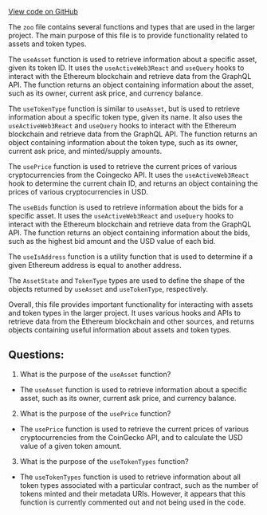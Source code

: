 [View code on GitHub](zoo-labs/zoo/blob/master/core/src/marketplace/state.ts)

The `zoo` file contains several functions and types that are used in the larger project. The main purpose of this file is to provide functionality related to assets and token types. 

The `useAsset` function is used to retrieve information about a specific asset, given its token ID. It uses the `useActiveWeb3React` and `useQuery` hooks to interact with the Ethereum blockchain and retrieve data from the GraphQL API. The function returns an object containing information about the asset, such as its owner, current ask price, and currency balance. 

The `useTokenType` function is similar to `useAsset`, but is used to retrieve information about a specific token type, given its name. It also uses the `useActiveWeb3React` and `useQuery` hooks to interact with the Ethereum blockchain and retrieve data from the GraphQL API. The function returns an object containing information about the token type, such as its owner, current ask price, and minted/supply amounts. 

The `usePrice` function is used to retrieve the current prices of various cryptocurrencies from the Coingecko API. It uses the `useActiveWeb3React` hook to determine the current chain ID, and returns an object containing the prices of various cryptocurrencies in USD. 

The `useBids` function is used to retrieve information about the bids for a specific asset. It uses the `useActiveWeb3React` and `useQuery` hooks to interact with the Ethereum blockchain and retrieve data from the GraphQL API. The function returns an object containing information about the bids, such as the highest bid amount and the USD value of each bid. 

The `useIsAddress` function is a utility function that is used to determine if a given Ethereum address is equal to another address. 

The `AssetState` and `TokenType` types are used to define the shape of the objects returned by `useAsset` and `useTokenType`, respectively. 

Overall, this file provides important functionality for interacting with assets and token types in the larger project. It uses various hooks and APIs to retrieve data from the Ethereum blockchain and other sources, and returns objects containing useful information about assets and token types.
## Questions: 
 1. What is the purpose of the `useAsset` function?
- The `useAsset` function is used to retrieve information about a specific asset, such as its owner, current ask price, and currency balance.

2. What is the purpose of the `usePrice` function?
- The `usePrice` function is used to retrieve the current prices of various cryptocurrencies from the CoinGecko API, and to calculate the USD value of a given token amount.

3. What is the purpose of the `useTokenTypes` function?
- The `useTokenTypes` function is used to retrieve information about all token types associated with a particular contract, such as the number of tokens minted and their metadata URIs. However, it appears that this function is currently commented out and not being used in the code.